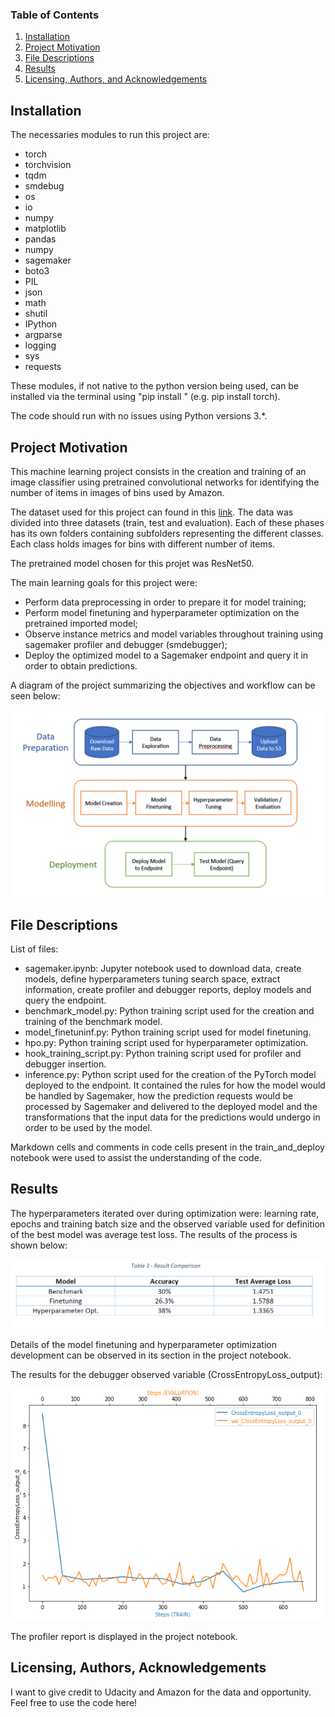 ### Table of Contents

 1. [Installation](#installation)
 2. [Project Motivation](#motivation)
 3. [File Descriptions](#files)
 4. [Results](#results)
 5. [Licensing, Authors, and Acknowledgements](#licensing)

## Installation <a name="installation"></a>

 The necessaries modules to run this project are:

 - torch
 - torchvision
 - tqdm
 - smdebug
 - os
 - io
 - numpy
 - matplotlib
 - pandas
 - numpy
 - sagemaker
 - boto3
 - PIL
 - json
 - math
 - shutil
 - IPython
 - argparse
 - logging
 - sys
 - requests

 These modules, if not native to the python version being used, can be installed via the terminal using "pip install <module name>" (e.g. pip install torch).

 The code should run with no issues using Python versions 3.*.

## Project Motivation<a name="motivation"></a>

 This machine learning project consists in the creation and training of an image classifier using pretrained convolutional networks for identifying the number of items in images of bins used by Amazon.

 The dataset used for this project can found in this [link](https://registry.opendata.aws/amazon-bin-imagery/). The data was divided into three datasets (train, test and evaluation). 
 Each of these phases has its own folders containing subfolders representing the different classes. Each class holds images for bins with different number of items.

 The pretrained model chosen for this projet was ResNet50.

 The main learning goals for this project were:
 - Perform data preprocessing in order to prepare it for model training;
 - Perform model finetuning and hyperparameter optimization on the pretrained imported model;
 - Observe instance metrics and model variables throughout training using sagemaker profiler and debugger (smdebugger);
 - Deploy the optimized model to a Sagemaker endpoint and query it in order to obtain predictions.

 A diagram of the project summarizing the objectives and workflow can be seen below:

 ![Project Workflow](images/project_diagram.png)


## File Descriptions <a name="files"></a>

List of files:

 - sagemaker.ipynb: Jupyter notebook used to download data, create models, define hyperparameters tuning search space, extract information, create profiler and debugger reports, deploy models and query the endpoint.
 - benchmark_model.py: Python training script used for the creation and training of the benchmark model.
 - model_finetuninf.py: Python training script used for model finetuning.
 - hpo.py: Python training script used for hyperparameter optimization.
 - hook_training_script.py: Python training script used for profiler and debugger insertion.
 - inference.py: Python script used for the creation of the PyTorch model deployed to the endpoint. It contained the rules for how the model would be handled by Sagemaker, how the prediction requests would be processed by Sagemaker and delivered to the deployed model and the transformations that the input data for the predictions would undergo in order to be used by the model.

 Markdown cells and comments in code cells present in the train_and_deploy notebook were used to assist the understanding of the code.

## Results<a name="results"></a>

The hyperparameters iterated over during optimization were: learning rate, epochs and training batch size and the observed variable used for definition of the best model was average test loss. The results of the process is shown below:

![Results](images/results.png)

Details of the model finetuning and hyperparameter optimization development can be observed in its section in the project notebook.

The results for the debugger observed variable (CrossEntropyLoss_output):

![Debugger Variable Plot](images/debugger.png)

The profiler report is displayed in the project notebook.

## Licensing, Authors, Acknowledgements<a name="licensing"></a>

 I want to give credit to Udacity and Amazon for the data and opportunity. Feel free to use the code here!
